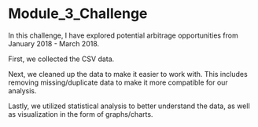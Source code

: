 # Module_3_Challenge

In this challenge, I have explored potential arbitrage opportunities from January 2018 - March 2018.

First, we collected the CSV data.

Next, we cleaned up the data to make it easier to work with. This includes removing missing/duplicate data to make it more compatible for our analysis.

Lastly, we utilized statistical analysis to better understand the data, as well as visualization in the form of graphs/charts.

